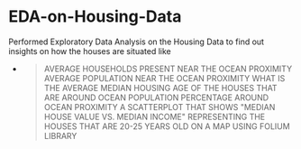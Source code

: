 # EDA-on-Housing-Data
Performed Exploratory Data Analysis on the Housing Data to find out insights on how the houses are situated like 

- > AVERAGE HOUSEHOLDS PRESENT NEAR THE OCEAN PROXIMITY
  > AVERAGE POPULATION NEAR THE OCEAN PROXIMITY
  > WHAT IS THE AVERAGE MEDIAN HOUSING AGE OF THE HOUSES THAT ARE AROUND OCEAN
  > POPULATION PERCENTAGE AROUND OCEAN PROXIMITY
  > A SCATTERPLOT THAT SHOWS "MEDIAN HOUSE VALUE VS. MEDIAN INCOME"
  > REPRESENTING THE HOUSES THAT ARE 20-25 YEARS OLD ON A MAP USING FOLIUM LIBRARY
